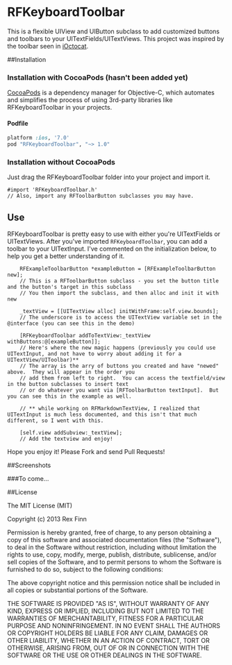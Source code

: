 RFKeyboardToolbar
=================

This is a flexible UIView and UIButton subclass to add customized buttons and toolbars to your UITextFields/UITextViews.  This project was inspired by the toolbar seen in [iOctocat](http://ioctocat.com).

##Installation

### Installation with CocoaPods (hasn't been added yet)

[CocoaPods](http://cocoapods.org) is a dependency manager for Objective-C, which automates and simplifies the process of using 3rd-party libraries like RFKeyboardToolbar in your projects.

#### Podfile

```ruby
platform :ios, '7.0'
pod "RFKeyboardToolbar", "~> 1.0"
```

### Installation without CocoaPods

Just drag the RFKeyboardToolbar folder into your project and import it.

```
#import 'RFKeyboardToolbar.h'
// Also, import any RFToolbarButton subclasses you may have.
```

## Use

RFKeyboardToolbar is pretty easy to use with either you're UITextFields or UITextViews.  After you've imported `RFKeyboardToolbar`, you can add a toolbar to your UITextInput.  I've commented on the initialization below, to help you get a better understanding of it.

```obj-c
    RFExampleToolbarButton *exampleButton = [RFExampleToolbarButton new];
    // This is a RFToolbarButton subclass - you set the button title and the button's target in this subclass
    // You then import the subclass, and then alloc and init it with new
    
    _textView = [[UITextView alloc] initWithFrame:self.view.bounds];
    // The underscore is to access the UITextView variable set in the @interface (you can see this in the demo)
    
    [RFKeyboardToolbar addToTextView:_textView withButtons:@[exampleButton]];
    // Here's where the new magic happens (previously you could use UITextInput, and not have to worry about adding it for a UITextView/UIToolbar)**
    // The array is the arry of buttons you created and have "newed" above.  They will appear in the order you
    // add them from left to right.  You can access the textfield/view in the button subclasses to insert text
    // or do whatever you want via [RFToolbarButton textInput].  But you can see this in the example as well.
    
    // ** while working on RFMarkdownTextView, I realized that UITextInput is much less documented, and this isn't that much different, so I went with this.
    
    [self.view addSubview:_textView];
    // Add the textview and enjoy!
```

Hope you enjoy it!  Please Fork and send Pull Requests!

##Screenshots

###To come...

##License

The MIT License (MIT)

Copyright (c) 2013 Rex Finn

Permission is hereby granted, free of charge, to any person obtaining a copy of
this software and associated documentation files (the "Software"), to deal in
the Software without restriction, including without limitation the rights to
use, copy, modify, merge, publish, distribute, sublicense, and/or sell copies of
the Software, and to permit persons to whom the Software is furnished to do so,
subject to the following conditions:

The above copyright notice and this permission notice shall be included in all
copies or substantial portions of the Software.

THE SOFTWARE IS PROVIDED "AS IS", WITHOUT WARRANTY OF ANY KIND, EXPRESS OR
IMPLIED, INCLUDING BUT NOT LIMITED TO THE WARRANTIES OF MERCHANTABILITY, FITNESS
FOR A PARTICULAR PURPOSE AND NONINFRINGEMENT. IN NO EVENT SHALL THE AUTHORS OR
COPYRIGHT HOLDERS BE LIABLE FOR ANY CLAIM, DAMAGES OR OTHER LIABILITY, WHETHER
IN AN ACTION OF CONTRACT, TORT OR OTHERWISE, ARISING FROM, OUT OF OR IN
CONNECTION WITH THE SOFTWARE OR THE USE OR OTHER DEALINGS IN THE SOFTWARE.
